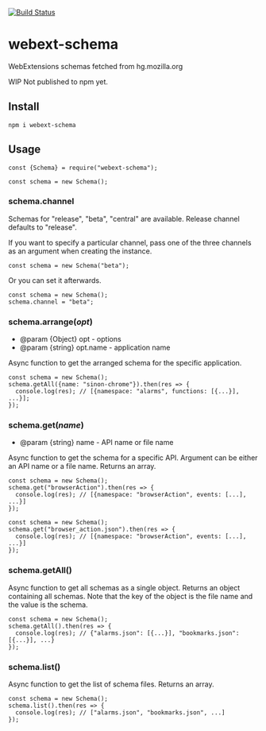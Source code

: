 [![Build Status](https://travis-ci.org/asamuzaK/webext-schema.svg?branch=master)](https://travis-ci.org/asamuzaK/webext-schema)

# webext-schema

WebExtensions schemas fetched from hg.mozilla.org

WIP
Not published to npm yet.

## Install

```
npm i webext-schema
```

## Usage

```
const {Schema} = require("webext-schema");

const schema = new Schema();
```

### schema.channel

Schemas for "release", "beta", "central" are available.
Release channel defaults to "release".

If you want to specify a particular channel, pass one of the three channels as an argument when creating the instance.

```
const schema = new Schema("beta");
```

Or you can set it afterwards.

```
const schema = new Schema();
schema.channel = "beta";
```

### schema.arrange(<var>opt</var>)

* @param {Object} opt - options
* @param {string} opt.name - application name

Async function to get the arranged schema for the specific application.

```
const schema = new Schema();
schema.getAll({name: "sinon-chrome"}).then(res => {
  console.log(res); // [{namespace: "alarms", functions: [{...}], ...}];
});
```

### schema.get(<var>name</var>)

* @param {string} name - API name or file name

Async function to get the schema for a specific API.
Argument can be either an API name or a file name.
Returns an array.

```
const schema = new Schema();
schema.get("browserAction").then(res => {
  console.log(res); // [{namespace: "browserAction", events: [...], ...}]
});
```

```
const schema = new Schema();
schema.get("browser_action.json").then(res => {
  console.log(res); // [{namespace: "browserAction", events: [...], ...}]
});
```

### schema.getAll()

Async function to get all schemas as a single object.
Returns an object containing all schemas.
Note that the key of the object is the file name and the value is the schema.

```
const schema = new Schema();
schema.getAll().then(res => {
  console.log(res); // {"alarms.json": [{...}], "bookmarks.json": [{...}], ...}
});
```

### schema.list()

Async function to get the list of schema files.
Returns an array.

```
const schema = new Schema();
schema.list().then(res => {
  console.log(res); // ["alarms.json", "bookmarks.json", ...]
});
```
